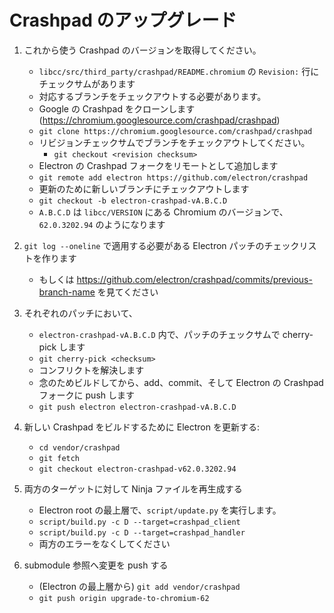 # Crashpad のアップグレード

1. これから使う Crashpad のバージョンを取得してください。
    
    - `libcc/src/third_party/crashpad/README.chromium` の `Revision:` 行にチェックサムがあります
    - 対応するブランチをチェックアウトする必要があります。
    - Google の Crashpad をクローンします (https://chromium.googlesource.com/crashpad/crashpad)
    - `git clone https://chromium.googlesource.com/crashpad/crashpad`
    - リビジョンチェックサムでブランチをチェックアウトしてください。 
        - `git checkout <revision checksum>`
    - Electron の Crashpad フォークをリモートとして追加します
    - `git remote add electron https://github.com/electron/crashpad`
    - 更新のために新しいブランチにチェックアウトします
    - `git checkout -b electron-crashpad-vA.B.C.D`
    - `A.B.C.D` は `libcc/VERSION` にある Chromium のバージョンで、`62.0.3202.94` のようになります

2. `git log --oneline` で適用する必要がある Electron パッチのチェックリストを作ります
    
    - もしくは https://github.com/electron/crashpad/commits/previous-branch-name を見てください

3. それぞれのパッチにおいて、
    
    - `electron-crashpad-vA.B.C.D` 内で、パッチのチェックサムで cherry-pick します
    - `git cherry-pick <checksum>`
    - コンフリクトを解決します
    - 念のためビルドしてから、add、commit、そして Electron の Crashpad フォークに push します
    - `git push electron electron-crashpad-vA.B.C.D`

4. 新しい Crashpad をビルドするために Electron を更新する:
    
    - `cd vendor/crashpad`
    - `git fetch`
    - `git checkout electron-crashpad-v62.0.3202.94`
5. 両方のターゲットに対して Ninja ファイルを再生成する 
    - Electron root の最上層で、`script/update.py` を実行します。
    - `script/build.py -c D --target=crashpad_client`
    - `script/build.py -c D --target=crashpad_handler`
    - 両方のエラーをなくしてください
6. submodule 参照へ変更を push する 
    - (Electron の最上層から) `git add vendor/crashpad`
    - `git push origin upgrade-to-chromium-62`